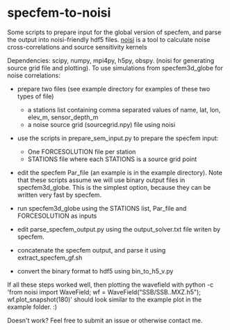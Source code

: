 # specfem-to-noisi
Some scripts to prepare input for the global version of specfem, and parse the output into noisi-friendly hdf5 files.
[noisi](https://github.com/lermert/noisi) is a tool to calculate noise cross-correlations and source sensitivity kernels


Dependencies: scipy, numpy, mpi4py, h5py, obspy. (noisi for generating source grid file and plotting).
To use simulations from specfem3d_globe for noise correlations:
- prepare two files (see example directory for examples of these two types of file)
	- a stations list containing comma separated values of name, lat, lon, elev_m, sensor_depth_m
	- a noise source grid (sourcegrid.npy) file using noisi

- use the scripts in prepare_sem_input.py to prepare the specfem input: 
	- One FORCESOLUTION file per station
	- STATIONS file where each STATIONS is a source grid point

- edit the specfem Par_file (an example is in the example directory). Note that these scripts assume we will use binary output files in specfem3d_globe. This is the simplest option, because they can be written very fast by specfem.
- run specfem3d_globe using the STATIONS list, Par_file and FORCESOLUTION as inputs
- edit parse_specfem_output.py using the output_solver.txt file writen by specfem.
- concatenate the specfem output, and parse it using extract_specfem_gf.sh
- convert the binary format to hdf5 using bin_to_h5_v.py

If all these steps worked well, then plotting the wavefield with python -c 'from noisi import WaveField; wf = WaveField("SSB/SSB..MXZ.h5"); wf.plot_snapshot(180)' should look similar to the example plot in the example folder. :)

Doesn't work? Feel free to submit an issue or otherwise contact me.